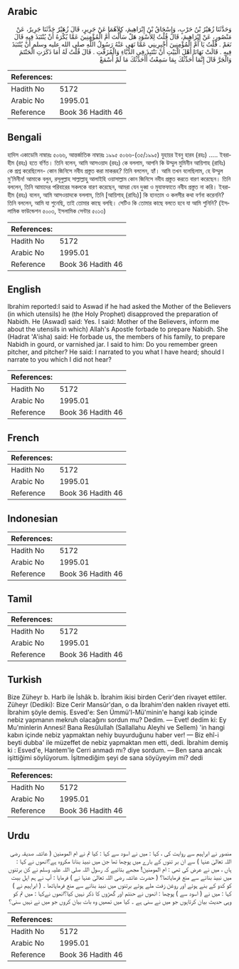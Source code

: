 ## Arabic


<div dir="rtl" lang="ar" style={{fontSize:'larger',backgroundColor:'#f8f9fa',padding:20}}>
وَحَدَّثَنَا زُهَيْرُ بْنُ حَرْبٍ، وَإِسْحَاقُ بْنُ إِبْرَاهِيمَ، كِلاَهُمَا عَنْ جَرِيرٍ، قَالَ زُهَيْرٌ حَدَّثَنَا جَرِيرٌ، عَنْ مَنْصُورٍ، عَنْ إِبْرَاهِيمَ، قَالَ قُلْتُ لِلأَسْوَدِ هَلْ سَأَلْتَ أُمَّ الْمُؤْمِنِينَ عَمَّا يُكْرَهُ أَنْ يُنْتَبَذَ فِيهِ قَالَ نَعَمْ ‏.‏ قُلْتُ يَا أُمَّ الْمُؤْمِنِينَ أَخْبِرِينِي عَمَّا نَهَى عَنْهُ رَسُولُ اللَّهِ صلى الله عليه وسلم أَنْ يُنْتَبَذَ فِيهِ ‏.‏ قَالَتْ نَهَانَا أَهْلَ الْبَيْتِ أَنْ نَنْتَبِذَ فِي الدُّبَّاءِ وَالْمُزَفَّتِ ‏.‏ قَالَ قُلْتُ لَهُ أَمَا ذَكَرَتِ الْحَنْتَمَ وَالْجَرَّ قَالَ إِنَّمَا أُحَدِّثُكَ بِمَا سَمِعْتُ أَأُحَدِّثُكَ مَا لَمْ أَسْمَعْ
</div>
<div style={{backgroundColor:'#f8f9fa',padding:20, marginBottom: 10}}><table> <thead> <tr> <th>References:</th> <th></th> </tr> </thead> <tbody><tr><td>Hadith No</td><td>5172</td></tr><tr><td>Arabic No</td><td>1995.01</td></tr><tr><td>Reference</td><td>Book 36 Hadith 46</td></tr></tbody></table></div>

## Bengali


<div dir="ltr" lang="bn" style={{fontSize:'larger',backgroundColor:'#f8f9fa',padding:20}}>
হাদিস একাডেমি নাম্বারঃ ৫০৬৬, আন্তর্জাতিক নাম্বারঃ ১৯৯৫ ৫০৬৬-(৩৫/১৯৯৫) যুহায়র ইবনু হারব (রহঃ) ..... ইবরাহীম (রহঃ) হতে বর্ণিত। তিনি বলেন, আমি আসওয়াদ (রহঃ) কে বললাম, আপনি কি উম্মুল মুমিনীন আয়িশাহ (রাযিঃ) কে প্রশ্ন করেছিলেন- কোন জিনিসে নবীয প্রস্তুত করা মাকরূহ? তিনি বললেন, হ্যাঁ। আমি তখন বলেছিলাম, হে উম্মুল মু'মিনীন! আমাকে বলুন, রসূলুল্লাহ সাল্লাল্লাহু আলাইহি ওয়াসাল্লাম কোন জিনিসে নবীয প্রস্তুত করতে বারণ করেছেন। তিনি বললেন, তিনি আমাদের পরিবারের সকলকে বারণ করেছেন, আমরা যেন দুব্বা ও মুযাফফাতে নবীয প্রস্তুত না করি। ইবরাহীম (রহঃ) বলেন, আমি আসওয়াদকে বললাম, তিনি [আয়িশাহ্ (রাযিঃ)] কি হানতাম ও কলসীর কথা বর্ণনা করেননি? তিনি বললেন, আমি যা শুনেছি, তাই তোমার কাছে বলছি। সেটিও কি তোমার কাছে বলতে হবে যা আমি শুনিনি? (ইসলামিক ফাউন্ডেশন ৫০০৩, ইসলামিক সেন্টার ৫০১৩)
</div>
<div style={{backgroundColor:'#f8f9fa',padding:20, marginBottom: 10}}><table> <thead> <tr> <th>References:</th> <th></th> </tr> </thead> <tbody><tr><td>Hadith No</td><td>5172</td></tr><tr><td>Arabic No</td><td>1995.01</td></tr><tr><td>Reference</td><td>Book 36 Hadith 46</td></tr></tbody></table></div>

## English


<div dir="ltr" lang="en" style={{fontSize:'larger',backgroundColor:'#f8f9fa',padding:20}}>
Ibrahim reported:I said to Aswad if he had asked the Mother of the Believers (in which utensils) he (the Holy Prophet) disapproved the preparation of Nabidh. He (Aswad) said: Yes. I said: Mother of the Believers, inform me about the utensils in which) Allah's Apostle forbade to prepare Nabidh. She (Hadrat 'A'isha) said: He forbade us, the members of his family, to prepare Nabidh in gourd, or varnished jar. I said to him: Do you remember green pitcher, and pitcher? He said: I narrated to you what I have heard; should I narrate to you which I did not hear?
</div>
<div style={{backgroundColor:'#f8f9fa',padding:20, marginBottom: 10}}><table> <thead> <tr> <th>References:</th> <th></th> </tr> </thead> <tbody><tr><td>Hadith No</td><td>5172</td></tr><tr><td>Arabic No</td><td>1995.01</td></tr><tr><td>Reference</td><td>Book 36 Hadith 46</td></tr></tbody></table></div>

## French


<div dir="ltr" lang="fr" style={{fontSize:'larger',backgroundColor:'#f8f9fa',padding:20}}>

</div>
<div style={{backgroundColor:'#f8f9fa',padding:20, marginBottom: 10}}><table> <thead> <tr> <th>References:</th> <th></th> </tr> </thead> <tbody><tr><td>Hadith No</td><td>5172</td></tr><tr><td>Arabic No</td><td>1995.01</td></tr><tr><td>Reference</td><td>Book 36 Hadith 46</td></tr></tbody></table></div>

## Indonesian


<div dir="ltr" lang="id" style={{fontSize:'larger',backgroundColor:'#f8f9fa',padding:20}}>

</div>
<div style={{backgroundColor:'#f8f9fa',padding:20, marginBottom: 10}}><table> <thead> <tr> <th>References:</th> <th></th> </tr> </thead> <tbody><tr><td>Hadith No</td><td>5172</td></tr><tr><td>Arabic No</td><td>1995.01</td></tr><tr><td>Reference</td><td>Book 36 Hadith 46</td></tr></tbody></table></div>

## Tamil


<div dir="ltr" lang="ta" style={{fontSize:'larger',backgroundColor:'#f8f9fa',padding:20}}>

</div>
<div style={{backgroundColor:'#f8f9fa',padding:20, marginBottom: 10}}><table> <thead> <tr> <th>References:</th> <th></th> </tr> </thead> <tbody><tr><td>Hadith No</td><td>5172</td></tr><tr><td>Arabic No</td><td>1995.01</td></tr><tr><td>Reference</td><td>Book 36 Hadith 46</td></tr></tbody></table></div>

## Turkish


<div dir="ltr" lang="tr" style={{fontSize:'larger',backgroundColor:'#f8f9fa',padding:20}}>
Bize Züheyr b. Harb ile İshâk b. İbrahim ikisi birden Cerir'den rivayet ettiler. Züheyr (Dediki): Bize Cerir Mansûr'dan, o da İbrahim'den naklen rivayet etti. İbrahim şöyle demiş. Esved'e: Sen Ümmü'l-Mü'minin'e hangi kab içinde nebiz yapmanın mekruh olacağını sordun mu? Dedim. — Evet! dedim ki: Ey Mu'minlerin Annesi! Bana Resûlullah (Sallallahu Aleyhi ve Sellem) 'in hangi kabın içinde nebiz yapmaktan nehiy buyurduğunu haber ver! — Biz ehî-i beyti dubba' ile müzeffet de nebiz yapmaktan men etti, dedi. İbrahim demiş ki : Esved'e, Hantem'Ie Cerri anmadı mı? diye sordum. — Ben sana ancak işittiğimi söylüyorum. İşitmediğim şeyi de sana söyüyeyim mi? dedi
</div>
<div style={{backgroundColor:'#f8f9fa',padding:20, marginBottom: 10}}><table> <thead> <tr> <th>References:</th> <th></th> </tr> </thead> <tbody><tr><td>Hadith No</td><td>5172</td></tr><tr><td>Arabic No</td><td>1995.01</td></tr><tr><td>Reference</td><td>Book 36 Hadith 46</td></tr></tbody></table></div>

## Urdu


<div dir="rtl" lang="ur" style={{fontSize:'larger',backgroundColor:'#f8f9fa',padding:20}}>
منصور نے ابراہیم سے روایت کی ، کہا : میں نے اسود سے کہا : کیا تم نے ام المومنین ( عائشہ صدیقہ رضی اللہ تعالیٰ عنہا ) سے ان بر تنوں کے بارے میں پوچھا تھا جن میں نبیذ بنانا مکروہ ہے؟انھوں نے کہا : ہاں ، میں نے عرض کی تھی : ام المومنین! مجھے بتائیے کہ رسول اللہ صلی اللہ علیہ وسلم نے کن برتنوں میں نبیذ بنانے سے منع فرمایاتھا؟ ( حضرت عائشہ رضی اللہ تعالیٰ عنہا نے ) فرمایا : آپ نے ہم اہل بیت کو کدو کے بنے ہوئے اور روغن زفت ملے ہوئے برتنوں میں نبیذ بنانے سے منع فرمایاتھا ۔ ( ابراہیم نے ) کہا : میں نے ( اسود سے ) پوچھا : انھوں نے حنتم اور گھڑوں کا ذکر نہیں کیا؟انھوں نےکہا : میں تم کو وہی حدیث بیان کرتاہوں جو میں نے سنی ہے ۔ کیا میں تمھیں وہ بات بیان کروں جو میں نے نہیں سنی؟
</div>
<div style={{backgroundColor:'#f8f9fa',padding:20, marginBottom: 10}}><table> <thead> <tr> <th>References:</th> <th></th> </tr> </thead> <tbody><tr><td>Hadith No</td><td>5172</td></tr><tr><td>Arabic No</td><td>1995.01</td></tr><tr><td>Reference</td><td>Book 36 Hadith 46</td></tr></tbody></table></div>